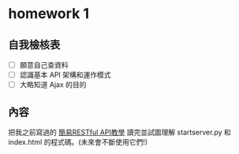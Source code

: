 # homework 1

## 自我檢核表

- [ ] 願意自己查資料
- [ ] 認識基本 API 架構和運作模式
- [ ] 大略知道 Ajax 的目的

## 內容

把我之前寫過的 [簡易RESTful API教學](https://github.com/RainBoltz/RESTful-API-tutorial) 讀完並試圖理解 startserver.py 和 index.html 的程式碼。(未來會不斷使用它們!)


